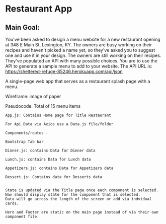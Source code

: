 # Restaurant App
## Main Goal:
You've been asked to design a menu website for a new restaurant opening at 348 E Main St, Lexington, KY. The owners are busy working on their recipes and haven't picked a name yet, so they've asked you to suggest one and use it in your design.
The owners are still working on their recipes. They've populated an API with many possible choices. You are to use the API to generate a sample menu to add to your website. The API URL is: https://sheltered-refuge-85246.herokuapp.com/api/json

A single-page web app that serves as a restaurant splash page with a menu. 

Wireframe:
image of paper

Pseudocode:
    Total of 15 menu items

    App.js: Contains Home page for Title Restaurant

    For Api Data via Axios use a Data.js file/folder

    Components/routes -

    Bootstrap Tab bar 
            
    Dinner.js: contains Data for Dinner data 

    Lunch.js: contains Data for Lunch data 

    Appetizers.js: contains Data for Appetizers data

    Dessert.js: Contains data for Desserts data 

    
    State is updated via the Title page once each component is selected. Nav should display state for the component that is selected. 
    Data will go across the length of the screen or add via indvidual cards. 

    Hero and Footer are static on the main page instead of via their own component file.